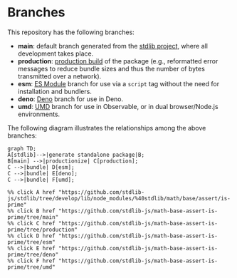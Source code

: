 <!--

@license Apache-2.0

Copyright (c) 2022 The Stdlib Authors.

Licensed under the Apache License, Version 2.0 (the "License");
you may not use this file except in compliance with the License.
You may obtain a copy of the License at

    http://www.apache.org/licenses/LICENSE-2.0

Unless required by applicable law or agreed to in writing, software
distributed under the License is distributed on an "AS IS" BASIS,
WITHOUT WARRANTIES OR CONDITIONS OF ANY KIND, either express or implied.
See the License for the specific language governing permissions and
limitations under the License.

-->

# Branches

This repository has the following branches:

-   **main**: default branch generated from the [stdlib project][stdlib-url], where all development takes place.
-   **production**: [production build][production-url] of the package (e.g., reformatted error messages to reduce bundle sizes and thus the number of bytes transmitted over a network).
-   **esm**: [ES Module][esm-url] branch for use via a `script` tag without the need for installation and bundlers.
-   **deno**: [Deno][deno-url] branch for use in Deno.
-   **umd**: [UMD][umd-url] branch for use in Observable, or in dual browser/Node.js environments.

The following diagram illustrates the relationships among the above branches:

```mermaid
graph TD;
A[stdlib]-->|generate standalone package|B;
B[main] -->|productionize| C[production];
C -->|bundle| D[esm];
C -->|bundle| E[deno];
C -->|bundle| F[umd];

%% click A href "https://github.com/stdlib-js/stdlib/tree/develop/lib/node_modules/%40stdlib/math/base/assert/is-prime"
%% click B href "https://github.com/stdlib-js/math-base-assert-is-prime/tree/main"
%% click C href "https://github.com/stdlib-js/math-base-assert-is-prime/tree/production"
%% click D href "https://github.com/stdlib-js/math-base-assert-is-prime/tree/esm"
%% click E href "https://github.com/stdlib-js/math-base-assert-is-prime/tree/deno"
%% click F href "https://github.com/stdlib-js/math-base-assert-is-prime/tree/umd"
```

[stdlib-url]: https://github.com/stdlib-js/stdlib/tree/develop/lib/node_modules/%40stdlib/math/base/assert/is-prime
[production-url]: https://github.com/stdlib-js/math-base-assert-is-prime/tree/production
[deno-url]: https://github.com/stdlib-js/math-base-assert-is-prime/tree/deno
[umd-url]: https://github.com/stdlib-js/math-base-assert-is-prime/tree/umd
[esm-url]: https://github.com/stdlib-js/math-base-assert-is-prime/tree/esm